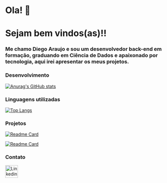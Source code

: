 

# Ola! 👋

# Sejam bem vindos(as)!!

### Me chamo Diego Araujo e sou um desenvolvedor back-end em formação, graduando em Ciência de Dados e apaixonado por tecnologia, aqui irei apresentar os meus projetos.


### Desenvolvimento

[![Anurag's GitHub stats](https://github-readme-stats.vercel.app/api?username=diegogaraujo)](https://github.com/diegogaraujo/github-readme-stats)

### Linguagens utilizadas

[![Top Langs](https://github-readme-stats.vercel.app/api/top-langs/?username=diegogaraujo&layout=donut-vertical)](https://github.com/anuraghazra/github-readme-stats)


### Projetos

[![Readme Card](https://github-readme-stats.vercel.app/api/pin/?username=diegogaraujo&repo=encriptador)](https://github.com/diegogaraujo/encriptador)

[![Readme Card](https://github-readme-stats.vercel.app/api/pin/?username=diegogaraujo&repo=tiktok-project)](https://github.com/diegogaraujo/tiktok-project)

### Contato

[<img src='https://img.shields.io/badge/LinkedIn-007785?style=for-the-badge&logo=linkedin&logoColor=white' alt='Linkedin' height='40'>](https://www.linkedin.com/in/dev-diego-araujo/)
